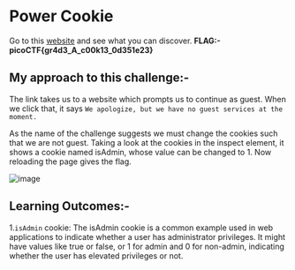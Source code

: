 # Power Cookie
Go to this [website](http://saturn.picoctf.net:52066/) and see what you can discover.
**FLAG:- picoCTF{gr4d3_A_c00k13_0d351e23}**

## My approach to this challenge:- 

The link takes us to a website which prompts us to continue as guest. When we click that, it says `We apologize, but we have no guest services at the moment.`

As the name of the challenge suggests we must change the cookies such that we are not guest. Taking a look at the cookies in the inspect element, it shows a cookie named isAdmin, whose value can be changed to 1. Now reloading the page gives the flag.

![image](https://github.com/user-attachments/assets/59c8830b-2d81-48f2-b0b4-4da2564808f7)

## Learning Outcomes:-

1.`isAdmin` cookie: The isAdmin cookie is a common example used in web applications to indicate whether a user has administrator privileges. It might have values like true or false, or 1 for admin and 0 for non-admin, indicating whether the user has elevated privileges or not. 
